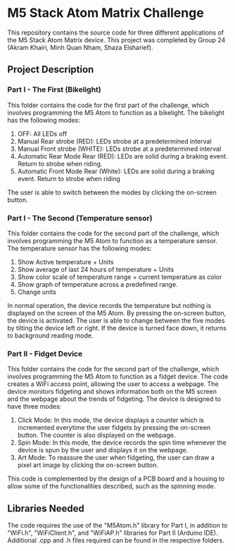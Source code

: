 # M5 Stack Atom Matrix Challenge 

This repository contains the source code for three different applications of the M5 Stack Atom Matrix device. This project was completed by Group 24 (Akram Khairi, Minh Quan Nham, Shaza Elsharief).
 
## Project Description ##

### Part I - The First (Bikelight) ###
 This folder contains the code for the first part of the challenge, which involves programming the M5 Atom to function as a bikelight. The bikelight has the following modes:
 
1. OFF: All LEDs off
2. Manual Rear strobe (RED): LEDs strobe at a predetermined interval
3. Manual Front strobe (WHITE): LEDs strobe at a predetermined interval
4. Automatic Rear Mode Rear (RED): LEDs are solid during a braking event. Return to strobe when riding.
5. Automatic Front Mode Rear (White): LEDs are solid during a braking event. Return to strobe when riding

The user is able to switch between the modes by clicking the on-screen button.

### Part I - The Second (Temperature sensor) ###
This folder contains the code for the second part of the challenge, which involves programming the M5 Atom to function as a temperature sensor. The temperature sensor has the following modes:

1. Show Active temperature + Units
2. Show average of last 24 hours of temperature + Units
3. Show color scale of temperature range + current temperature as color
4. Show graph of temperature across a predefined range.
5. Change units

In normal operation, the device records the temperature but nothing is displayed on the screen of the M5 Atom. By pressing the on-screen button, the device is activated.  The user is able to change between the five modes by tilting the device left or right. If the device is turned face down, it returns to background reading mode. 

### Part II - Fidget Device  ###
This folder contains the code for the second part of the challenge, which involves programming the M5 Atom to function as a fidget device. The code creates a WiFi access point, allowing the user to access a webpage. The device monitors fidgeting and shows information both on the M5 screen and the webpage about the trends of fidgeting. The device is designed to have three modes:
1. Click Mode: In this mode, the device displays a counter which is incremented everytime the user fidgets by pressing the on-screen button. The counter is also displayed on the webpage.
2. Spin Mode: In this mode, the device records the spin time whenever the device is spun by the user and displays it on the webpage. 
3. Art Mode: To reassure the user when fidgeting, the user can draw a pixel art image by clicking the on-screen button.

This code is complemented by the design of a PCB board and a housing to allow some of the functionalities described, such as the spinning mode.

## Libraries Needed ##
The code requires the use of the "M5Atom.h" library for Part I, in addition to "WiFi.h",  "WiFiClient.h", and "WiFiAP.h" libraries for Part II (Arduino IDE). Additional .cpp and .h files required can be found in the respective folders. 

